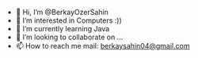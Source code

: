 - 👋 Hi, I’m @BerkayOzerSahin
- 👀 I’m interested in Computers :))
- 🌱 I’m currently learning Java 
- 💞️ I’m looking to collaborate on ...
- 📫 How to reach me mail: berkaysahin04@gmail.com 

<!---
BerkayOzerSahin/BerkayOzerSahin is a ✨ special ✨ repository because its `README.md` (this file) appears on your GitHub profile.
You can click the Preview link to take a look at your changes.
--->
